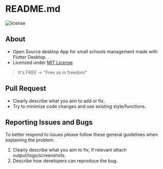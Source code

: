 # README.md

![license](https://img.shields.io/badge/license-MIT-blue.svg)

## About

- Open Source desktop App for small schools management made with Flutter Desktop.
- Licensed under [MIT License](https://opensource.org/licenses/MIT)

> It's FREE -> "Free as in freedom"

<!--
## Commit Conventions

- Please follow these [Commit Conventions](https://commitlint.js.org/#/concepts-commit-conventions).
- Also well documented in [Conventional Commits](https://www.conventionalcommits.org/en).
-->

## Pull Request

- Clearly describe what you aim to add or fix.
- Try to minimize code changes and use existing style/functions.

## Reporting Issues and Bugs

To better respond to issues please follow these general guidelines when explaining the problem.

1. Clearly describe what you aim to fix, if relevant attach output/logs/screenshots.
2. Describe how developers can reproduce the bug.
